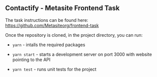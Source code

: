 ## Contactify - Metasite Frontend Task

The task instructions can be found here: https://github.com/Metasiteorg/frontend-task

Once the repository is cloned, in the project directory, you can run:

- `yarn` - intalls the required packages

- `yarn start` - starts a development server on port 3000 with website pointing to the API

- `yarn test` - runs unit tests for the project
